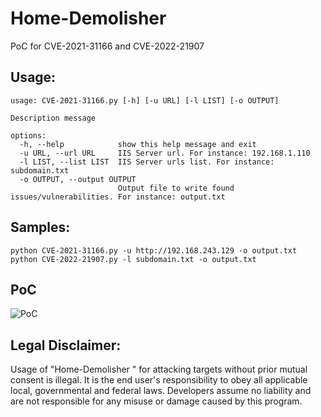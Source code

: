 # Home-Demolisher
PoC for CVE-2021-31166 and CVE-2022-21907


## Usage:
```
usage: CVE-2021-31166.py [-h] [-u URL] [-l LIST] [-o OUTPUT]

Description message

options:
  -h, --help            show this help message and exit
  -u URL, --url URL     IIS Server url. For instance: 192.168.1.110
  -l LIST, --list LIST  IIS Server urls list. For instance: subdomain.txt
  -o OUTPUT, --output OUTPUT
                        Output file to write found issues/vulnerabilities. For instance: output.txt
```

## Samples:
```
python CVE-2021-31166.py -u http://192.168.243.129 -o output.txt
python CVE-2022-21907.py -l subdomain.txt -o output.txt
```

## PoC
![PoC](https://user-images.githubusercontent.com/63053441/203288776-fa440266-7137-4348-9240-f519c634d0e3.GIF)


## Legal Disclaimer: 

Usage of "Home-Demolisher
" for attacking targets without prior mutual consent is illegal. It is the end user's responsibility to obey all applicable local, governmental and federal laws. Developers assume no liability and are not responsible for any misuse or damage caused by this program.
